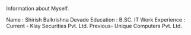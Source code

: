 Information about Myself.

Name            : Shirish Balkrishna Devade
Education       : B.SC. IT
Work Experience : Current - Klay Securities Pvt. Ltd.
                  Previous- Unique Computers Pvt. Ltd. 
                  